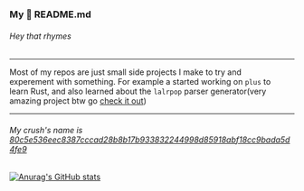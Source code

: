 ### My 👋 README.md
###### Hey that rhymes

---

Most of my repos are just small side projects I make to try and  
experement with something. For example a started working on `plus` to  
learn Rust, and also learned about the `lalrpop` parser generator(very   
amazing project btw go [check it out](https://github.com/lalrpop/lalrpop))
  
---  

###### My crush's name is [80c5e536eec8387cccad28b8b17b933832244998d85918abf18cc9bada5d4fe9](https://www.zkcrush.xyz/crush?hash=c184de17b286f57d97606c11f318d1fd726257f8db66ad8184c3db011b7d530c&name=NalinPlad)

[![Anurag's GitHub stats](https://github-readme-stats.vercel.app/api?username=NalinPlad&show_icons=true&theme=radical)](https://github.com/anuraghazra/github-readme-stats)
